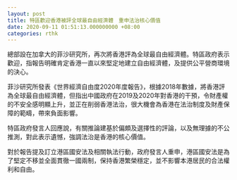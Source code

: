 ```yaml
---
layout: post
title: 特區歡迎香港被評全球最自由經濟體　重申法治核心價值
date: 2020-09-11 01:51:13.000000000 +08:00
categories: rthk
---
```


總部設在加拿大的菲沙研究所，再次將香港評為全球最自由經濟體。特區政府表示歡迎，指報告明確肯定香港一直以來堅定地建立自由經濟體，及提供公平營商環境的決心。

菲沙研究所發表《世界經濟自由度2020年度報告》，根據2018年數據，將香港評為全球最自由經濟體，但指出中國政府在2019及2020年對香港的干預，令財產權的不安全感明顯上升，並正在削弱香港法治，很大機會為香港在法治制度及財產保障的範疇，帶來負面影響。

特區政府發言人回應說，有關推論建基於偏頗及選擇性的評論，以及無理據的不公推測，對此表示遺憾，強調法治是香港的核心價值。

對於報告提及訂立港區國安法及相關執法行動，政府發言人重申，港區國安法是為了堅定不移並全面貫徹一國兩制，保持香港繁榮穩定，並不影響本港居民的合法權利和自由。
